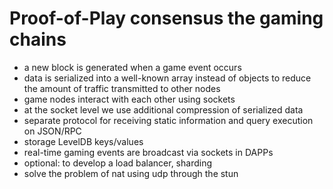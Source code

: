 # Proof-of-Play consensus the gaming chains

- a new block is generated when a game event occurs
- data is serialized into a well-known array instead of objects to reduce the amount of traffic transmitted to other nodes
- game nodes interact with each other using sockets
- at the socket level we use additional compression of serialized data
- separate protocol for receiving static information and query execution on JSON/RPC
- storage LevelDB keys/values
- real-time gaming events are broadcast via sockets in DAPPs
- optional: to develop a load balancer, sharding
- solve the problem of nat using udp through the stun
